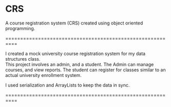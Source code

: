 # CRS

A course registration system (CRS) created using object oriented programming.

==========================================================

I created a mock university course registration system for my data structures class.  
This project involves an admin, and a student. The Admin can manage courses, and view reports.
The student can register for classes similar to an actual university enrollment system.

I used serialization and ArrayLists to keep the data in sync.

==========================================================
